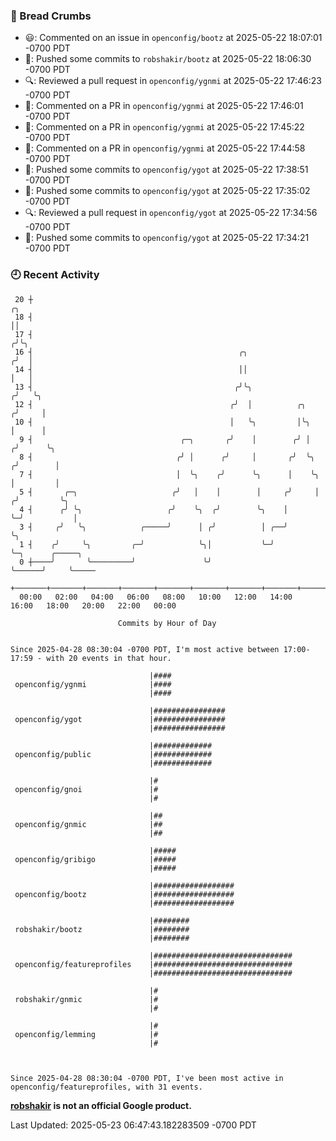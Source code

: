### 🍞 Bread Crumbs

 * 😃: Commented on an issue in `openconfig/bootz` at 2025-05-22 18:07:01 -0700 PDT
 * 🚢: Pushed some commits to `robshakir/bootz` at 2025-05-22 18:06:30 -0700 PDT
 * 🔍: Reviewed a pull request in  `openconfig/ygnmi` at 2025-05-22 17:46:23 -0700 PDT
 * 💬: Commented on a PR in  `openconfig/ygnmi` at 2025-05-22 17:46:01 -0700 PDT
 * 💬: Commented on a PR in  `openconfig/ygnmi` at 2025-05-22 17:45:22 -0700 PDT
 * 💬: Commented on a PR in  `openconfig/ygnmi` at 2025-05-22 17:44:58 -0700 PDT
 * 🚢: Pushed some commits to `openconfig/ygot` at 2025-05-22 17:38:51 -0700 PDT
 * 🚢: Pushed some commits to `openconfig/ygot` at 2025-05-22 17:35:02 -0700 PDT
 * 🔍: Reviewed a pull request in  `openconfig/ygot` at 2025-05-22 17:34:56 -0700 PDT
 * 🚢: Pushed some commits to `openconfig/ygot` at 2025-05-22 17:34:21 -0700 PDT

### 🕘 Recent Activity
```
 20 ┼                                                                        ╭╮
 18 ┤                                                                        ││
 17 ┤                                                                       ╭╯╰╮
 16 ┤                                              ╭╮                      ╭╯  │
 14 ┤                                              ││                      │   │
 13 ┤                                             ╭╯╰╮                    ╭╯   ╰╮
 12 ┤                                            ╭╯  │          ╭╮       ╭╯     │
 10 ┤                                            │   ╰╮         │╰╮      │      │
  9 ┤                                 ╭─╮       ╭╯    │        ╭╯ │     ╭╯      ╰╮
  8 ┤                                ╭╯ │      ╭╯     │       ╭╯  ╰╮   ╭╯        │
  7 ┤                                │  ╰╮    ╭╯      ╰╮      │    ╰╮  │         │
  5 ┤       ╭─╮                     ╭╯   │    │        │     ╭╯     │ ╭╯         ╰╮
  4 ┤      ╭╯ ╰╮                   ╭╯    ╰╮  ╭╯        ╰╮    │      ╰─╯           │
  3 ┤     ╭╯   ╰╮            ╭─────╯      │ ╭╯          │ ╭──╯                    ╰╮
  1 ┤    ╭╯     ╰╮         ╭─╯            ╰╮│           ╰─╯                        ╰─╮      ╭─────╮
  0 ┼────╯       ╰─────────╯               ╰╯                                        ╰──────╯     ╰─────
    +───────+───────+───────+───────+───────+───────+───────+───────+───────+───────+───────+───────+────
  00:00   02:00   04:00   06:00   08:00   10:00   12:00   14:00   16:00   18:00   20:00   22:00   00:00   

						Commits by Hour of Day


Since 2025-04-28 08:30:04 -0700 PDT, I'm most active between 17:00-17:59 - with 20 events in that hour.

```



```
                               |####
 openconfig/ygnmi              |####
                               |####

                               |################
 openconfig/ygot               |################
                               |################

                               |#############
 openconfig/public             |#############
                               |#############

                               |#
 openconfig/gnoi               |#
                               |#

                               |##
 openconfig/gnmic              |##
                               |##

                               |#####
 openconfig/gribigo            |#####
                               |#####

                               |##################
 openconfig/bootz              |##################
                               |##################

                               |########
 robshakir/bootz               |########
                               |########

                               |###############################
 openconfig/featureprofiles    |###############################
                               |###############################

                               |#
 robshakir/gnmic               |#
                               |#

                               |#
 openconfig/lemming            |#
                               |#



Since 2025-04-28 08:30:04 -0700 PDT, I've been most active in openconfig/featureprofiles, with 31 events.

```
**[robshakir](mailto:robjs@google.com) is not an official Google product.**  


Last Updated: 2025-05-23 06:47:43.182283509 -0700 PDT
